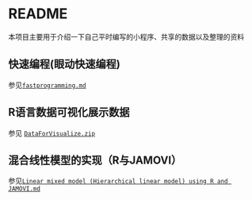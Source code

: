 # README
本项目主要用于介绍一下自己平时编写的小程序、共享的数据以及整理的资料
## 快速编程(眼动快速编程)

参见[`fastprogramming.md`](https://github.com/usplos/self-programming/blob/master/fastprogramming.md)

## R语言数据可视化展示数据

参见 [`DataForVisualize.zip`](https://github.com/usplos/self-programming/blob/master/DataForVisualize.zip)

## 混合线性模型的实现（R与JAMOVI）
参见[`Linear mixed model (Hierarchical linear model) using R and JAMOVI.md`](https://github.com/usplos/self-programming/blob/master/Linear%20mixed%20model%20(Hierarchical%20linear%20model)%20using%20R%20and%20JAMOVI.md)
